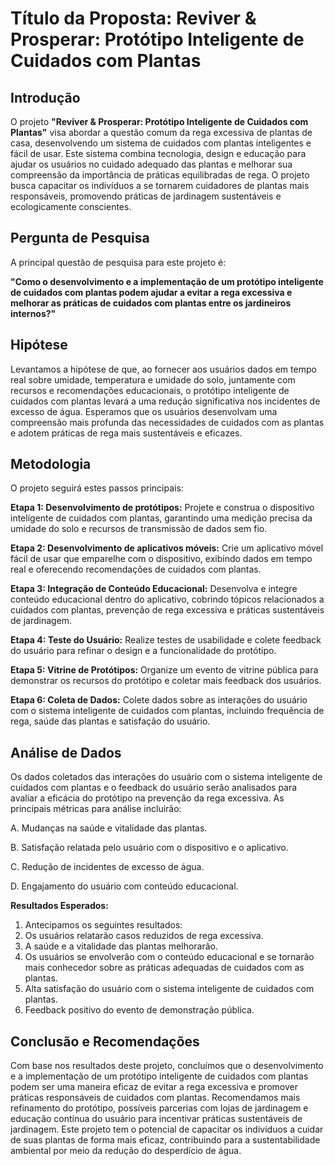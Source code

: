 # Título da Proposta: Reviver & Prosperar: Protótipo Inteligente de Cuidados com Plantas

## **Introdução**

O projeto **"Reviver & Prosperar: Protótipo Inteligente de Cuidados com Plantas"** visa abordar a questão comum da rega excessiva de plantas de casa, desenvolvendo um sistema de cuidados com plantas inteligentes e fácil de usar. Este sistema combina tecnologia, design e educação para ajudar os usuários no cuidado adequado das plantas e melhorar sua compreensão da importância de práticas equilibradas de rega. O projeto busca capacitar os indivíduos a se tornarem cuidadores de plantas mais responsáveis, promovendo práticas de jardinagem sustentáveis e ecologicamente conscientes.

## **Pergunta de Pesquisa**

A principal questão de pesquisa para este projeto é:

**"Como o desenvolvimento e a implementação de um protótipo inteligente de cuidados com plantas podem ajudar a evitar a rega excessiva e melhorar as práticas de cuidados com plantas entre os jardineiros internos?"**

## **Hipótese**

Levantamos a hipótese de que, ao fornecer aos usuários dados em tempo real sobre umidade, temperatura e umidade do solo, juntamente com recursos e recomendações educacionais, o protótipo inteligente de cuidados com plantas levará a uma redução significativa nos incidentes de excesso de água. Esperamos que os usuários desenvolvam uma compreensão mais profunda das necessidades de cuidados com as plantas e adotem práticas de rega mais sustentáveis e eficazes.

## **Metodologia**

O projeto seguirá estes passos principais:

**Etapa 1: Desenvolvimento de protótipos:** Projete e construa o dispositivo inteligente de cuidados com plantas, garantindo uma medição precisa da umidade do solo e recursos de transmissão de dados sem fio.

**Etapa 2: Desenvolvimento de aplicativos móveis:** Crie um aplicativo móvel fácil de usar que emparelhe com o dispositivo, exibindo dados em tempo real e oferecendo recomendações de cuidados com plantas.

**Etapa 3: Integração de Conteúdo Educacional:** Desenvolva e integre conteúdo educacional dentro do aplicativo, cobrindo tópicos relacionados a cuidados com plantas, prevenção de rega excessiva e práticas sustentáveis de jardinagem.

**Etapa 4: Teste do Usuário:** Realize testes de usabilidade e colete feedback do usuário para refinar o design e a funcionalidade do protótipo.

**Etapa 5: Vitrine de Protótipos:** Organize um evento de vitrine pública para demonstrar os recursos do protótipo e coletar mais feedback dos usuários.

**Etapa 6: Coleta de Dados:** Colete dados sobre as interações do usuário com o sistema inteligente de cuidados com plantas, incluindo frequência de rega, saúde das plantas e satisfação do usuário.

## Análise de Dados

Os dados coletados das interações do usuário com o sistema inteligente de cuidados com plantas e o feedback do usuário serão analisados para avaliar a eficácia do protótipo na prevenção da rega excessiva. As principais métricas para análise incluirão:

A. Mudanças na saúde e vitalidade das plantas.

B. Satisfação relatada pelo usuário com o dispositivo e o aplicativo.

C. Redução de incidentes de excesso de água.

D. Engajamento do usuário com conteúdo educacional.

**Resultados Esperados:**

1. Antecipamos os seguintes resultados:
2. Os usuários relatarão casos reduzidos de rega excessiva.
3. A saúde e a vitalidade das plantas melhorarão.
4. Os usuários se envolverão com o conteúdo educacional e se tornarão mais conhecedor sobre as práticas adequadas de cuidados com as plantas.
5. Alta satisfação do usuário com o sistema inteligente de cuidados com plantas.
6. Feedback positivo do evento de demonstração pública.

## Conclusão e Recomendações

Com base nos resultados deste projeto, concluímos que o desenvolvimento e a implementação de um protótipo inteligente de cuidados com plantas podem ser uma maneira eficaz de evitar a rega excessiva e promover práticas responsáveis de cuidados com plantas. Recomendamos mais refinamento do protótipo, possíveis parcerias com lojas de jardinagem e educação contínua do usuário para incentivar práticas sustentáveis de jardinagem. Este projeto tem o potencial de capacitar os indivíduos a cuidar de suas plantas de forma mais eficaz, contribuindo para a sustentabilidade ambiental por meio da redução do desperdício de água.

